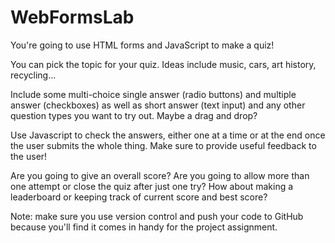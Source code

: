 # WebFormsLab
You're going to use HTML forms and JavaScript to make a quiz!

You can pick the topic for your quiz. Ideas include music, cars, art history, recycling...

Include some multi-choice single answer (radio buttons) and multiple answer (checkboxes) as well as short answer (text input) and any other question types you want to try out. Maybe a drag and drop?

Use Javascript to check the answers, either one at a time or at the end once the user submits the whole thing. Make sure to provide useful feedback to the user!

Are you going to give an overall score? Are you going to allow more than one attempt or close the quiz after just one try? How about making a leaderboard or keeping track of current score and best score?

Note: make sure you use version control and push your code to GitHub because you'll find it comes in handy for the project assignment.
